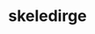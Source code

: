 ---
id: 911
title: skeledirge
types: [fire,ghost]
image: https://raw.githubusercontent.com/PokeAPI/sprites/master/sprites/pokemon/911.png
---